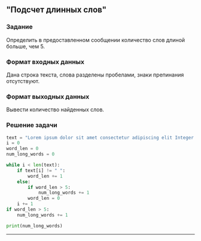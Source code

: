 ## "Подсчет длинных слов"

### Задание

Определить в предоставленном сообщении количество слов длиной больше, чем 5.

### Формат входных данных

Дана строка текста, слова разделены пробелами, знаки препинания отсутствуют.

### Формат выходных данных

Вывести количество найденных слов.

### Решение задачи

```python
text = "Lorem ipsum dolor sit amet consectetur adipiscing elit Integer porttitor bibendum nisi ut convallis ante"
i = 0
word_len = 0
num_long_words = 0

while i < len(text):
    if text[i] != " ":
        word_len += 1
    else:
        if word_len > 5:
            num_long_words += 1
        word_len = 0
    i += 1
if word_len > 5:
    num_long_words += 1

print(num_long_words)

```

---

